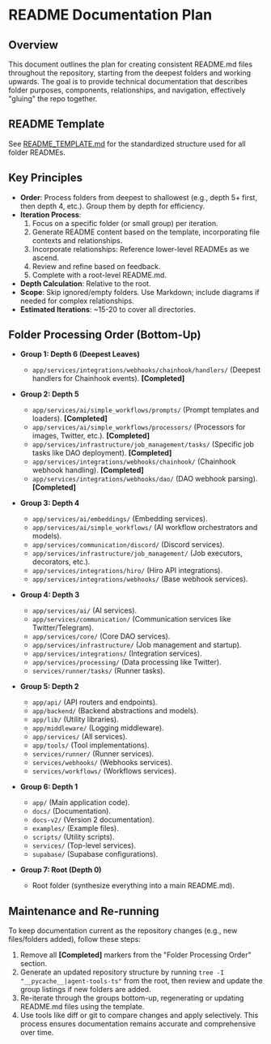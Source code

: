 # README Documentation Plan

## Overview
This document outlines the plan for creating consistent README.md files throughout the repository, starting from the deepest folders and working upwards. The goal is to provide technical documentation that describes folder purposes, components, relationships, and navigation, effectively "gluing" the repo together.

## README Template
See [README_TEMPLATE.md](./README_TEMPLATE.md) for the standardized structure used for all folder READMEs.

## Key Principles
- **Order**: Process folders from deepest to shallowest (e.g., depth 5+ first, then depth 4, etc.). Group them by depth for efficiency.
- **Iteration Process**:
  1. Focus on a specific folder (or small group) per iteration.
  2. Generate README content based on the template, incorporating file contexts and relationships.
  3. Incorporate relationships: Reference lower-level READMEs as we ascend.
  4. Review and refine based on feedback.
  5. Complete with a root-level README.md.
- **Depth Calculation**: Relative to the root.
- **Scope**: Skip ignored/empty folders. Use Markdown; include diagrams if needed for complex relationships.
- **Estimated Iterations**: ~15-20 to cover all directories.

## Folder Processing Order (Bottom-Up)

- **Group 1: Depth 6 (Deepest Leaves)**
  - `app/services/integrations/webhooks/chainhook/handlers/` (Deepest handlers for Chainhook events). **[Completed]**

- **Group 2: Depth 5**
  - `app/services/ai/simple_workflows/prompts/` (Prompt templates and loaders). **[Completed]**
  - `app/services/ai/simple_workflows/processors/` (Processors for images, Twitter, etc.). **[Completed]**
  - `app/services/infrastructure/job_management/tasks/` (Specific job tasks like DAO deployment). **[Completed]**
  - `app/services/integrations/webhooks/chainhook/` (Chainhook webhook handling). **[Completed]**
  - `app/services/integrations/webhooks/dao/` (DAO webhook parsing). **[Completed]**

- **Group 3: Depth 4**
  - `app/services/ai/embeddings/` (Embedding services).
  - `app/services/ai/simple_workflows/` (AI workflow orchestrators and models).
  - `app/services/communication/discord/` (Discord services).
  - `app/services/infrastructure/job_management/` (Job executors, decorators, etc.).
  - `app/services/integrations/hiro/` (Hiro API integrations).
  - `app/services/integrations/webhooks/` (Base webhook services).

- **Group 4: Depth 3**
  - `app/services/ai/` (AI services).
  - `app/services/communication/` (Communication services like Twitter/Telegram).
  - `app/services/core/` (Core DAO services).
  - `app/services/infrastructure/` (Job management and startup).
  - `app/services/integrations/` (Integration services).
  - `app/services/processing/` (Data processing like Twitter).
  - `services/runner/tasks/` (Runner tasks).

- **Group 5: Depth 2**
  - `app/api/` (API routers and endpoints).
  - `app/backend/` (Backend abstractions and models).
  - `app/lib/` (Utility libraries).
  - `app/middleware/` (Logging middleware).
  - `app/services/` (All services).
  - `app/tools/` (Tool implementations).
  - `services/runner/` (Runner services).
  - `services/webhooks/` (Webhooks services).
  - `services/workflows/` (Workflows services).

- **Group 6: Depth 1**
  - `app/` (Main application code).
  - `docs/` (Documentation).
  - `docs-v2/` (Version 2 documentation).
  - `examples/` (Example files).
  - `scripts/` (Utility scripts).
  - `services/` (Top-level services).
  - `supabase/` (Supabase configurations).

- **Group 7: Root (Depth 0)**
  - Root folder (synthesize everything into a main README.md).

## Maintenance and Re-running
To keep documentation current as the repository changes (e.g., new files/folders added), follow these steps:
1. Remove all **[Completed]** markers from the "Folder Processing Order" section.
2. Generate an updated repository structure by running `tree -I "__pycache__|agent-tools-ts"` from the root, then review and update the group listings if new folders are added.
3. Re-iterate through the groups bottom-up, regenerating or updating README.md files using the template.
4. Use tools like diff or git to compare changes and apply selectively.
This process ensures documentation remains accurate and comprehensive over time.

